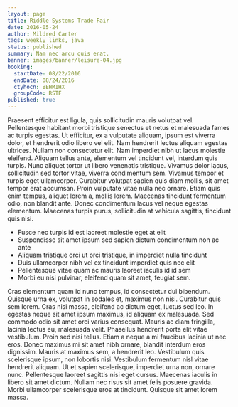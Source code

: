 ```yaml
---
layout: page
title: Riddle Systems Trade Fair
date: 2016-05-24
author: Mildred Carter
tags: weekly links, java
status: published
summary: Nam nec arcu quis erat.
banner: images/banner/leisure-04.jpg
booking:
  startDate: 08/22/2016
  endDate: 08/24/2016
  ctyhocn: BEHMIHX
  groupCode: RSTF
published: true
---
```

Praesent efficitur est ligula, quis sollicitudin mauris volutpat vel. Pellentesque habitant morbi tristique senectus et netus et malesuada fames ac turpis egestas. Ut efficitur, ex a vulputate aliquam, ipsum est viverra dolor, et hendrerit odio libero vel elit. Nam hendrerit lectus aliquam egestas ultrices. Nullam non consectetur elit. Nam imperdiet nibh ut lacus molestie eleifend. Aliquam tellus ante, elementum vel tincidunt vel, interdum quis turpis. Nunc aliquet tortor ut libero venenatis tristique. Vivamus dolor lacus, sollicitudin sed tortor vitae, viverra condimentum sem. Vivamus tempor et turpis eget ullamcorper. Curabitur volutpat sapien quis diam mollis, sit amet tempor erat accumsan. Proin vulputate vitae nulla nec ornare. Etiam quis enim tempus, aliquet lorem a, mollis lorem. Maecenas tincidunt fermentum odio, non blandit ante. Donec condimentum lacus vel neque egestas elementum. Maecenas turpis purus, sollicitudin at vehicula sagittis, tincidunt quis nisi.

* Fusce nec turpis id est laoreet molestie eget at elit
* Suspendisse sit amet ipsum sed sapien dictum condimentum non ac ante
* Aliquam tristique orci ut orci tristique, in imperdiet nulla tincidunt
* Duis ullamcorper nibh vel ex tincidunt imperdiet quis nec elit
* Pellentesque vitae quam ac mauris laoreet iaculis id id sem
* Morbi eu nisi pulvinar, eleifend quam sit amet, feugiat sem.

Cras elementum quam id nunc tempus, id consectetur dui bibendum. Quisque urna ex, volutpat in sodales et, maximus non nisi. Curabitur quis sem lorem. Cras nisi massa, eleifend ac dictum eget, luctus sed leo. In egestas neque sit amet ipsum maximus, id aliquam ex malesuada. Sed commodo odio sit amet orci varius consequat. Mauris ac diam fringilla, lacinia lectus eu, malesuada velit. Phasellus hendrerit porta elit vitae vestibulum. Proin sed nisi tellus. Etiam a neque a mi faucibus lacinia ut nec eros. Donec maximus mi sit amet nibh ornare, blandit interdum eros dignissim. Mauris at maximus sem, a hendrerit leo. Vestibulum quis scelerisque ipsum, non lobortis nisi.
Vestibulum fermentum nisl vitae hendrerit aliquam. Ut et sapien scelerisque, imperdiet urna non, ornare nunc. Pellentesque laoreet sagittis nisi eget cursus. Maecenas iaculis in libero sit amet dictum. Nullam nec risus sit amet felis posuere gravida. Morbi ullamcorper scelerisque eros at tincidunt. Quisque sit amet lorem massa.
